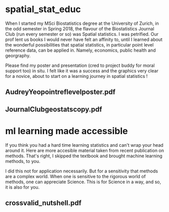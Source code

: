 # spatial_stat_educ

When I started my MSci Biostatistics degree at the University of Zurich, in the odd semester in Spring 2018, the flavour of the Biostatistics Journal Club (run every semester or so) was Spatial statistics. I was petrified. Our prof lent us books I would never have felt an affinity to, until I learned about the wonderful possibilities that spatial statistics, in particular point level reference data, can be applied in. Namely, economics, public health and georgraphy. 

Please find my poster and presentation (cred to project buddy for moral support too) in situ. I felt like it was a success and the graphics very clear for a novice, about to start on a learning journey in spatial statistics !

## AudreyYeopointreflevelposter.pdf
## JournalClubgeostatscopy.pdf

# ml learning made accessible

If you think you had a hard time learning statistics and can't wrap your head around it. Here are more accesible material taken from recent publication on methods. That's right, I skipped the textbook and brought machine learning methods, to you. 

I did this not for application necessarily. But for a sensitivity that methods are a complex world. When one is sensitive to the rigorous world of methods, one can appreciate Science. This is for Science in a way, and so, it is also for you. 

## crossvalid_nutshell.pdf

